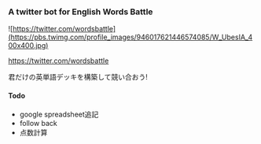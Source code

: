 ### A twitter bot for English Words Battle

![https://twitter.com/wordsbattle](https://pbs.twimg.com/profile_images/946017621446574085/W_UbesIA_400x400.jpg)

https://twitter.com/wordsbattle

君だけの英単語デッキを構築して競い合おう!


#### Todo
- google spreadsheet追記
- follow back
- 点数計算
